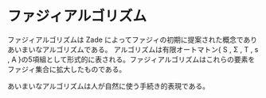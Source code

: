 # ファジィアルゴリズム

ファジィアルゴリズムは Zade によってファジィの初期に提案された概念でありあいまいなアルゴリズムである。
アルゴリズムは有限オートマトン{ S , Σ , T , s , A }の5項組として形式的に表される。ファジィアルゴリズムはこれらの要素をファジィ集合に拡大したものである。

あいまいなアルゴリズムは人が自然に使う手続き的表現である。
